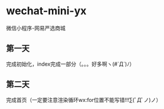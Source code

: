 # wechat-mini-yx
微信小程序-网易严选商城
## 第一天 
完成初始化，index完成一部分（。。。好多啊ヽ(#`Д´)ﾉ）
## 第二天
完成首页（一定要注意渲染循环wx:for位置不能写错!!!∑(ﾟДﾟノ)ノ）

